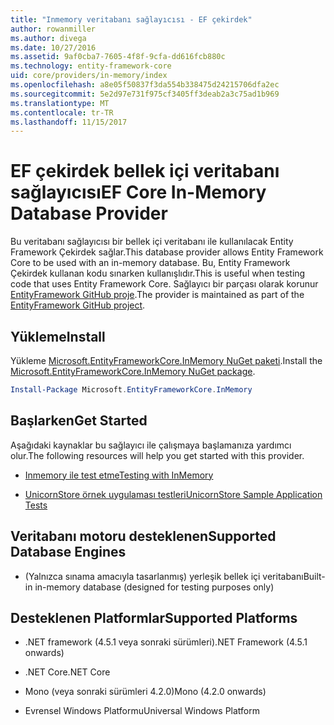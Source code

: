 ```yaml
---
title: "Inmemory veritabanı sağlayıcısı - EF çekirdek"
author: rowanmiller
ms.author: divega
ms.date: 10/27/2016
ms.assetid: 9af0cba7-7605-4f8f-9cfa-dd616fcb880c
ms.technology: entity-framework-core
uid: core/providers/in-memory/index
ms.openlocfilehash: a8e05f50837f3da554b338475d24215706dfa2ec
ms.sourcegitcommit: 5e2d97e731f975cf3405ff3deab2a3c75ad1b969
ms.translationtype: MT
ms.contentlocale: tr-TR
ms.lasthandoff: 11/15/2017
---
```

# <a name="ef-core-in-memory-database-provider"></a><span data-ttu-id="dfd67-102">EF çekirdek bellek içi veritabanı sağlayıcısı</span><span class="sxs-lookup"><span data-stu-id="dfd67-102">EF Core In-Memory Database Provider</span></span>

<span data-ttu-id="dfd67-103">Bu veritabanı sağlayıcısı bir bellek içi veritabanı ile kullanılacak Entity Framework Çekirdek sağlar.</span><span class="sxs-lookup"><span data-stu-id="dfd67-103">This database provider allows Entity Framework Core to be used with an in-memory database.</span></span> <span data-ttu-id="dfd67-104">Bu, Entity Framework Çekirdek kullanan kodu sınarken kullanışlıdır.</span><span class="sxs-lookup"><span data-stu-id="dfd67-104">This is useful when testing code that uses Entity Framework Core.</span></span> <span data-ttu-id="dfd67-105">Sağlayıcı bir parçası olarak korunur [EntityFramework GitHub proje](https://github.com/aspnet/EntityFramework).</span><span class="sxs-lookup"><span data-stu-id="dfd67-105">The provider is maintained as part of the [EntityFramework GitHub project](https://github.com/aspnet/EntityFramework).</span></span>

## <a name="install"></a><span data-ttu-id="dfd67-106">Yükleme</span><span class="sxs-lookup"><span data-stu-id="dfd67-106">Install</span></span>

<span data-ttu-id="dfd67-107">Yükleme [Microsoft.EntityFrameworkCore.InMemory NuGet paketi](https://www.nuget.org/packages/Microsoft.EntityFrameworkCore.InMemory/).</span><span class="sxs-lookup"><span data-stu-id="dfd67-107">Install the [Microsoft.EntityFrameworkCore.InMemory NuGet package](https://www.nuget.org/packages/Microsoft.EntityFrameworkCore.InMemory/).</span></span>

``` powershell
Install-Package Microsoft.EntityFrameworkCore.InMemory
```

## <a name="get-started"></a><span data-ttu-id="dfd67-108">Başlarken</span><span class="sxs-lookup"><span data-stu-id="dfd67-108">Get Started</span></span>

<span data-ttu-id="dfd67-109">Aşağıdaki kaynaklar bu sağlayıcı ile çalışmaya başlamanıza yardımcı olur.</span><span class="sxs-lookup"><span data-stu-id="dfd67-109">The following resources will help you get started with this provider.</span></span>
* [<span data-ttu-id="dfd67-110">Inmemory ile test etme</span><span class="sxs-lookup"><span data-stu-id="dfd67-110">Testing with InMemory</span></span>](../../miscellaneous/testing/in-memory.md)

* [<span data-ttu-id="dfd67-111">UnicornStore örnek uygulaması testleri</span><span class="sxs-lookup"><span data-stu-id="dfd67-111">UnicornStore Sample Application Tests</span></span>](https://github.com/rowanmiller/UnicornStore/blob/master/UnicornStore/src/UnicornStore.Tests/Controllers/ShippingControllerTests.cs)

## <a name="supported-database-engines"></a><span data-ttu-id="dfd67-112">Veritabanı motoru desteklenen</span><span class="sxs-lookup"><span data-stu-id="dfd67-112">Supported Database Engines</span></span>

* <span data-ttu-id="dfd67-113">(Yalnızca sınama amacıyla tasarlanmış) yerleşik bellek içi veritabanı</span><span class="sxs-lookup"><span data-stu-id="dfd67-113">Built-in in-memory database (designed for testing purposes only)</span></span>

## <a name="supported-platforms"></a><span data-ttu-id="dfd67-114">Desteklenen Platformlar</span><span class="sxs-lookup"><span data-stu-id="dfd67-114">Supported Platforms</span></span>

* <span data-ttu-id="dfd67-115">.NET framework (4.5.1 veya sonraki sürümleri)</span><span class="sxs-lookup"><span data-stu-id="dfd67-115">.NET Framework (4.5.1 onwards)</span></span>

* <span data-ttu-id="dfd67-116">.NET Core</span><span class="sxs-lookup"><span data-stu-id="dfd67-116">.NET Core</span></span>

* <span data-ttu-id="dfd67-117">Mono (veya sonraki sürümleri 4.2.0)</span><span class="sxs-lookup"><span data-stu-id="dfd67-117">Mono (4.2.0 onwards)</span></span>

* <span data-ttu-id="dfd67-118">Evrensel Windows Platformu</span><span class="sxs-lookup"><span data-stu-id="dfd67-118">Universal Windows Platform</span></span>
